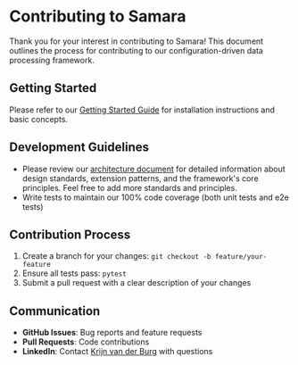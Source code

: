 # Contributing to Samara
Thank you for your interest in contributing to Samara! This document outlines the process for contributing to our configuration-driven data processing framework.

## Getting Started
Please refer to our [Getting Started Guide](./docs/getting_started.md) for installation instructions and basic concepts.

## Development Guidelines
- Please review our [architecture document](./docs/architecture.md) for detailed information about design standards, extension patterns, and the framework's core principles. Feel free to add more standards and principles.
- Write tests to maintain our 100% code coverage (both unit tests and e2e tests)

## Contribution Process
1. Create a branch for your changes: `git checkout -b feature/your-feature`
2. Ensure all tests pass: `pytest`
3. Submit a pull request with a clear description of your changes

## Communication
- **GitHub Issues**: Bug reports and feature requests
- **Pull Requests**: Code contributions
- **LinkedIn**: Contact [Krijn van der Burg](https://linkedin.com/in/krijnvanderburg/) with questions
